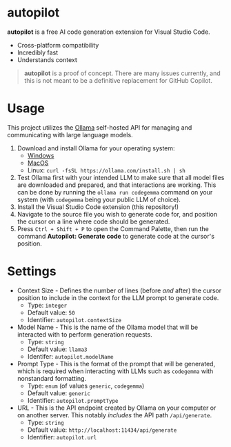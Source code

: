 # autopilot

**autopilot** is a free AI code generation extension for Visual Studio Code.

 - Cross-platform compatibility
 - Incredibly fast
 - Understands context
  
> **autopilot** is a proof of concept. There are many issues currently, and this is not meant to be a definitive replacement for GitHub Copilot.

# Usage

This project utilizes the [Ollama](https://github.com/ollama/ollama) self-hosted API for managing and communicating with large language models.

1. Download and install Ollama for your operating system:
    - [Windows](https://ollama.com/download/OllamaSetup.exe)
    - [MacOS](https://ollama.com/download/Ollama-darwin.zip)
    - Linux: `curl -fsSL https://ollama.com/install.sh | sh`
2. Test Ollama first with your intended LLM to make sure that all model files are downloaded and prepared, and that interactions are working. This can be done by running the `ollama run codegemma` command on your system (with `codegemma` being your public LLM of choice).
3. Install the Visual Studio Code extension (this repository!)
4. Navigate to the source file you wish to generate code for, and position the cursor on a line where code should be generated.
5. Press `Ctrl + Shift + P` to open the Command Palette, then run the command **Autopilot: Generate code** to generate code at the cursor's position.

# Settings

 - Context Size - Defines the number of lines (before *and* after) the cursor position to include in the context for the LLM prompt to generate code.
   - Type: `integer`
   - Default value: `50`
   - Identifier: `autopilot.contextSize`
 - Model Name - This is the name of the Ollama model that will be interacted with to perform generation requests.
   - Type: `string`
   - Default value: `llama3`
   - Identifer: `autopilot.modelName`
 - Prompt Type - This is the format of the prompt that will be generated, which is required when interacting with LLMs such as `codegemma` with nonstandard formatting.
   - Type: `enum` (of values `generic`, `codegemma`)
   - Default value: `generic`
   - Identifier: `autopilot.promptType`
 - URL - This is the API endpoint created by Ollama on your computer or on another server. This notably *includes* the API path `/api/generate`.
   - Type: `string`
   - Default value: `http://localhost:11434/api/generate`
   - Identifier: `autopilot.url`
